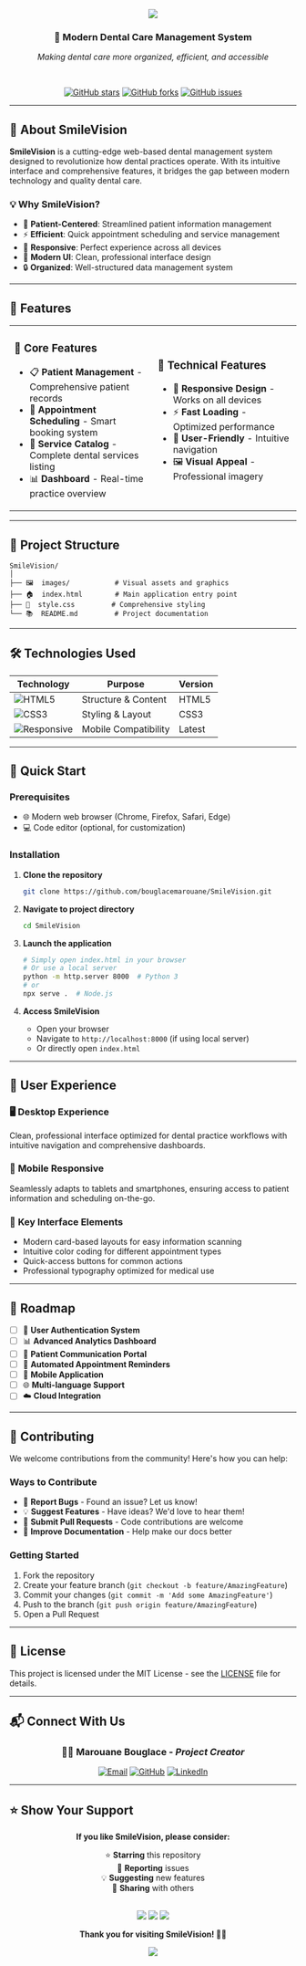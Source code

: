 <p align="center">
  <img src="https://capsule-render.vercel.app/api?type=waving&color=gradient&height=100&section=header&text=SmileVision&fontSize=40&fontColor=fff&animation=twinkling"/>
</p>

<div align="center">
  <h3>🦷 Modern Dental Care Management System</h3>
  <p><em>Making dental care more organized, efficient, and accessible</em></p>
  
  <br>
  
  [![GitHub stars](https://img.shields.io/github/stars/bouglacemarouane/SmileVision?style=social)](https://github.com/bouglacemarouane/SmileVision)
  [![GitHub forks](https://img.shields.io/github/forks/bouglacemarouane/SmileVision?style=social)](https://github.com/bouglacemarouane/SmileVision)
  [![GitHub issues](https://img.shields.io/github/issues/bouglacemarouane/SmileVision)](https://github.com/bouglacemarouane/SmileVision/issues)
</div>

---

## 🌟 About SmileVision

**SmileVision** is a cutting-edge web-based dental management system designed to revolutionize how dental practices operate. With its intuitive interface and comprehensive features, it bridges the gap between modern technology and quality dental care.

### 💡 Why SmileVision?

- 🎯 **Patient-Centered**: Streamlined patient information management
- ⚡ **Efficient**: Quick appointment scheduling and service management
- 📱 **Responsive**: Perfect experience across all devices
- 🎨 **Modern UI**: Clean, professional interface design
- 🔒 **Organized**: Well-structured data management system

---

## 🚀 Features

<table>
<tr>
<td width="50%">

### 🏥 Core Features
- 📋 **Patient Management** - Comprehensive patient records
- 📅 **Appointment Scheduling** - Smart booking system
- 🦷 **Service Catalog** - Complete dental services listing
- 📊 **Dashboard** - Real-time practice overview

</td>
<td width="50%">

### 🎨 Technical Features
- 📱 **Responsive Design** - Works on all devices
- ⚡ **Fast Loading** - Optimized performance
- 🎯 **User-Friendly** - Intuitive navigation
- 🖼️ **Visual Appeal** - Professional imagery

</td>
</tr>
</table>

---

## 📁 Project Structure

```
SmileVision/
│
├── 🖼️  images/           # Visual assets and graphics
├── 🏠  index.html        # Main application entry point
├── 🎨  style.css         # Comprehensive styling
└── 📚  README.md         # Project documentation
```

---

## 🛠️ Technologies Used

<div align="center">

| Technology | Purpose | Version |
|------------|---------|---------|
| ![HTML5](https://img.shields.io/badge/-HTML5-E34F26?style=flat-square&logo=html5&logoColor=white) | Structure & Content | HTML5 |
| ![CSS3](https://img.shields.io/badge/-CSS3-1572B6?style=flat-square&logo=css3&logoColor=white) | Styling & Layout | CSS3 |
| ![Responsive](https://img.shields.io/badge/-Responsive_Design-00D4AA?style=flat-square&logo=css3&logoColor=white) | Mobile Compatibility | Latest |

</div>

---

## 🚀 Quick Start

### Prerequisites
- 🌐 Modern web browser (Chrome, Firefox, Safari, Edge)
- 💻 Code editor (optional, for customization)

### Installation

1. **Clone the repository**
   ```bash
   git clone https://github.com/bouglacemarouane/SmileVision.git
   ```

2. **Navigate to project directory**
   ```bash
   cd SmileVision
   ```

3. **Launch the application**
   ```bash
   # Simply open index.html in your browser
   # Or use a local server
   python -m http.server 8000  # Python 3
   # or
   npx serve .  # Node.js
   ```

4. **Access SmileVision**
   - Open your browser
   - Navigate to `http://localhost:8000` (if using local server)
   - Or directly open `index.html`

---

## 🎨 User Experience

<div align="left">

### 🖥️ **Desktop Experience**
Clean, professional interface optimized for dental practice workflows with intuitive navigation and comprehensive dashboards.

### 📱 **Mobile Responsive**
Seamlessly adapts to tablets and smartphones, ensuring access to patient information and scheduling on-the-go.

### 🎯 **Key Interface Elements**
- Modern card-based layouts for easy information scanning
- Intuitive color coding for different appointment types
- Quick-access buttons for common actions
- Professional typography optimized for medical use

</div>

---

## 🎯 Roadmap

- [ ] 🔐 **User Authentication System**
- [ ] 📊 **Advanced Analytics Dashboard**
- [ ] 💬 **Patient Communication Portal**
- [ ] 🔔 **Automated Appointment Reminders**
- [ ] 📱 **Mobile Application**
- [ ] 🌐 **Multi-language Support**
- [ ] ☁️ **Cloud Integration**

---

## 🤝 Contributing

We welcome contributions from the community! Here's how you can help:

### Ways to Contribute
- 🐛 **Report Bugs** - Found an issue? Let us know!
- 💡 **Suggest Features** - Have ideas? We'd love to hear them!
- 🔧 **Submit Pull Requests** - Code contributions are welcome
- 📖 **Improve Documentation** - Help make our docs better

### Getting Started
1. Fork the repository
2. Create your feature branch (`git checkout -b feature/AmazingFeature`)
3. Commit your changes (`git commit -m 'Add some AmazingFeature'`)
4. Push to the branch (`git push origin feature/AmazingFeature`)
5. Open a Pull Request

---

## 📄 License

This project is licensed under the MIT License - see the [LICENSE](LICENSE) file for details.

---

## 📬 Connect With Us

<div align="center">

### 👨‍💻 **Marouane Bouglace** - *Project Creator*

[![Email](https://img.shields.io/badge/Email-bouglacemarouane@gmail.com-red?style=for-the-badge&logo=gmail&logoColor=white)](mailto:bouglacemarouane@gmail.com)
[![GitHub](https://img.shields.io/badge/GitHub-bouglacemarouane-black?style=for-the-badge&logo=github&logoColor=white)](https://github.com/bouglacemarouane)
[![LinkedIn](https://img.shields.io/badge/LinkedIn-Marouane%20Bouglace-blue?style=for-the-badge&logo=linkedin&logoColor=white)](https://linkedin.com/in/marouane-bouglace)

</div>

---

## ⭐ Show Your Support

<div align="center">

**If you like SmileVision, please consider:**

⭐ **Starring** this repository  
🐛 **Reporting** issues  
💡 **Suggesting** new features  
📢 **Sharing** with others  

<br>

<img src="https://forthebadge.com/images/badges/built-with-love.svg"/>
<img src="https://forthebadge.com/images/badges/made-with-javascript.svg"/>
<img src="https://forthebadge.com/images/badges/open-source.svg"/>

**Thank you for visiting SmileVision! 🦷✨**

</div>

<p align="center">
  <img src="https://capsule-render.vercel.app/api?type=waving&color=gradient&height=60&section=footer"/>
</p>
